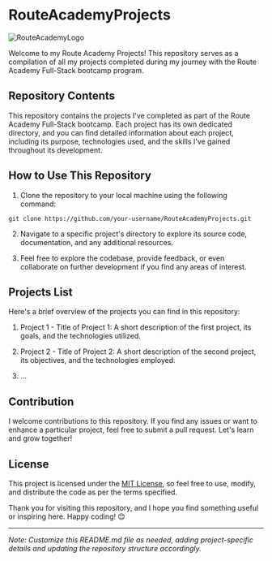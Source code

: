 # RouteAcademyProjects

![RouteAcademyLogo](https://i.postimg.cc/vmqXcXq4/download.png) <!-- If you have a logo, replace "link-to-logo.png" with the relative or absolute path to your logo image -->

Welcome to my Route Academy Projects! This repository serves as a compilation of all my projects completed during my journey with the Route Academy Full-Stack bootcamp program.

## Repository Contents

This repository contains the projects I've completed as part of the Route Academy Full-Stack bootcamp. Each project has its own dedicated directory, and you can find detailed information about each project, including its purpose, technologies used, and the skills I've gained throughout its development.

## How to Use This Repository

1. Clone the repository to your local machine using the following command:

```
git clone https://github.com/your-username/RouteAcademyProjects.git
```

2. Navigate to a specific project's directory to explore its source code, documentation, and any additional resources.

3. Feel free to explore the codebase, provide feedback, or even collaborate on further development if you find any areas of interest.

## Projects List

Here's a brief overview of the projects you can find in this repository:

1. Project 1 - Title of Project 1: A short description of the first project, its goals, and the technologies utilized.

2. Project 2 - Title of Project 2: A short description of the second project, its objectives, and the technologies employed.

3. ... <!-- Continue the list with other projects -->

## Contribution

I welcome contributions to this repository. If you find any issues or want to enhance a particular project, feel free to submit a pull request. Let's learn and grow together!

## License

This project is licensed under the [MIT License](link-to-license-file), so feel free to use, modify, and distribute the code as per the terms specified.

Thank you for visiting this repository, and I hope you find something useful or inspiring here. Happy coding! 😊

---

*Note: Customize this README.md file as needed, adding project-specific details and updating the repository structure accordingly.*
